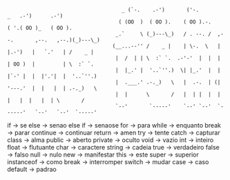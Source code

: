 ```
                                     _ (`-.    .-')       ('-.                 _   .-')      .-')    
                                    ( (OO  )  ( OO ).    ( OO ).-.            ( '.( OO )_   ( OO ).  
                                   _.`     \ (_)---\_)   / . --. /  ,--.       ,--.   ,--.)(_)---\_) 
                                  (__...--'' /    _ |    | \-.  \   |  |.-')   |   `.'   | /    _ |  
                                   |  /  | | \  :` `.  .-'-'  |  |  |  | OO )  |         | \  :` `.  
                                   |  |_.' |  '..`''.)  \| |_.'  |  |  |`-' |  |  |'.'|  |  '..`''.) 
                                   |  .___.' .-._)   \   |  .-.  | (|  '---.'  |  |   |  | .-._)   \ 
                                   |  |      \       /   |  | |  |  |      |   |  |   |  | \       / 
                                   `--'       `-----'    `--' `--'  `------'   `--'   `--'  `-----'  
```

if → se
else → senao
else if → senaose
for → para
while → enquanto
break → parar
continue → continuar
return → amen
try → tente
catch → capturar
class → alma
public → aberto
private → oculto
void → vazio
int → inteiro
float → flutuante
char → caractere
string → cadeia
true → verdadeiro
false → falso
null → nulo
new → manifestar
this → este
super → superior
instanceof → como
break → interromper
switch → mudar
case → caso
default → padrao
